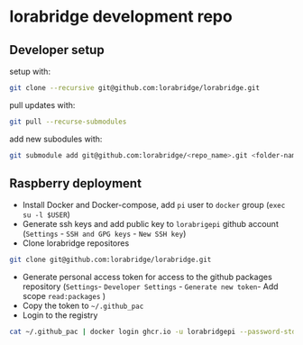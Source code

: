 # lorabridge development repo

## Developer setup
setup with:

```bash
git clone --recursive git@github.com:lorabridge/lorabridge.git
```

pull updates with:

```bash
git pull --recurse-submodules
```

add new subodules with:

```bash
git submodule add git@github.com:lorabridge/<repo_name>.git <folder-name>
```

## Raspberry deployment

- Install Docker and Docker-compose, add `pi` user to `docker` group (`exec su -l $USER`)
- Generate ssh keys and add public key to `lorabrigepi` github account (`Settings` - `SSH and GPG keys` - `New SSH key`)
- Clone lorabridge repositores
```bash
git clone git@github.com:lorabridge/lorabridge.git
```
- Generate personal access token for access to the github packages repository (`Settings`- `Developer Settings` - `Generate new token`- Add scope `read:packages` )
- Copy the token to `~/.github_pac`
- Login to the registry
```bash
cat ~/.github_pac | docker login ghcr.io -u lorabridgepi --password-stdin
```